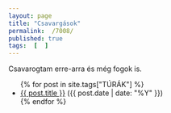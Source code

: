 ```yaml
---
layout: page
title: "Csavargások"
permalink:  /7008/ 
published: true
tags:  [  ] 
---
```

Csavarogtam erre-arra és még fogok is. 

<ul>
{% for post in site.tags["TÚRÁK"] %}
  <li>
    <a href="{{ post.url }}">{{ post.title }}</a> ({{ post.date | date: "%Y" }})
  </li>
{% endfor %}
</ul>
